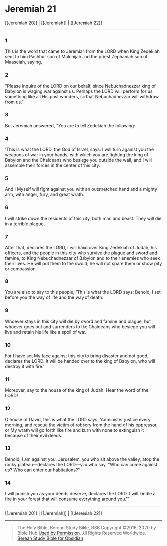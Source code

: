 # Jeremiah 21

[[Jeremiah 20]] | [[Jeremiah]] | [[Jeremiah 22]]

---

### 1
This is the word that came to Jeremiah from the LORD when King Zedekiah sent to him Pashhur son of Malchijah and the priest Zephaniah son of Maaseiah, saying,

### 2
"Please inquire of the LORD on our behalf, since Nebuchadnezzar king of Babylon is waging war against us. Perhaps the LORD will perform for us something like all His past wonders, so that Nebuchadnezzar will withdraw from us."

### 3
But Jeremiah answered, "You are to tell Zedekiah the following:

### 4
'This is what the LORD, the God of Israel, says: I will turn against you the weapons of war in your hands, with which you are fighting the king of Babylon and the Chaldeans who besiege you outside the wall, and I will assemble their forces in the center of this city.

### 5
And I Myself will fight against you with an outstretched hand and a mighty arm, with anger, fury, and great wrath.

### 6
I will strike down the residents of this city, both man and beast. They will die in a terrible plague.

### 7
After that, declares the LORD, I will hand over King Zedekiah of Judah, his officers, and the people in this city who survive the plague and sword and famine, to King Nebuchadnezzar of Babylon and to their enemies who seek their lives. He will put them to the sword; he will not spare them or show pity or compassion.'

### 8
You are also to say to this people, 'This is what the LORD says: Behold, I set before you the way of life and the way of death.

### 9
Whoever stays in this city will die by sword and famine and plague, but whoever goes out and surrenders to the Chaldeans who besiege you will live and retain his life like a spoil of war.

### 10
For I have set My face against this city to bring disaster and not good, declares the LORD. It will be handed over to the king of Babylon, who will destroy it with fire.'

### 11
Moreover, say to the house of the king of Judah: Hear the word of the LORD!

### 12
O house of David, this is what the LORD says: 'Administer justice every morning, and rescue the victim of robbery from the hand of his oppressor, or My wrath will go forth like fire and burn with none to extinguish it because of their evil deeds.

### 13
Behold, I am against you, Jerusalem, you who sit above the valley, atop the rocky plateau—declares the LORD—you who say, "Who can come against us? Who can enter our habitations?"

### 14
I will punish you as your deeds deserve, declares the LORD. I will kindle a fire in your forest that will consume everything around you.'"

---

[[Jeremiah 20]] | [[Jeremiah]] | [[Jeremiah 22]]

---

> The Holy Bible, Berean Study Bible, BSB
> Copyright &copy;2016, 2020 by Bible Hub
> [Used by Permission](https://berean.bible/terms.htm). All Rights Reserved Worldwide.
> [Berean Study Bible for Obsidian](https://github.com/gapmiss/berean-study-bible-for-obsidian)</small>

